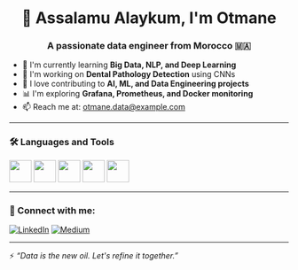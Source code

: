 <h1 align="center">👋 Assalamu Alaykum, I'm Otmane</h1>
<h3 align="center">A passionate data engineer from Morocco 🇲🇦</h3>

- 🌱 I'm currently learning **Big Data, NLP, and Deep Learning**
- 🚀 I'm working on **Dental Pathology Detection** using CNNs
- 🧠 I love contributing to **AI, ML, and Data Engineering projects**
- 📊 I'm exploring **Grafana, Prometheus, and Docker monitoring**
- 📫 Reach me at: otmane.data@example.com

---

### 🛠️ Languages and Tools
<p>
  <img src="https://cdn.jsdelivr.net/gh/devicons/devicon/icons/python/python-original.svg" width="40" />
  <img src="https://cdn.jsdelivr.net/gh/devicons/devicon/icons/docker/docker-original.svg" width="40" />
  <img src="https://cdn.jsdelivr.net/gh/devicons/devicon/icons/mysql/mysql-original.svg" width="40" />
  <img src="https://cdn.jsdelivr.net/gh/devicons/devicon/icons/linux/linux-original.svg" width="40" />
  <img src="https://cdn.jsdelivr.net/gh/devicons/devicon/icons/ubuntu/ubuntu-plain.svg" width="40" />
</p>

---

### 🔗 Connect with me:
[![LinkedIn](https://img.shields.io/badge/LinkedIn-blue?logo=linkedin&style=flat)](https://linkedin.com/in/ton-profil)
[![Medium](https://img.shields.io/badge/Medium-black?logo=medium&style=flat)](https://medium.com/@ton-compte)

---

⚡ *“Data is the new oil. Let's refine it together.”*
